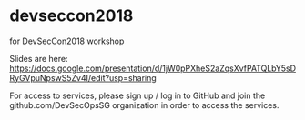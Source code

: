 # devseccon2018
for DevSecCon2018 workshop

Slides are here:
 https://docs.google.com/presentation/d/1jW0pPXheS2aZqsXvfPATQLbY5sDRyGVpuNpswS5Zv4I/edit?usp=sharing

For access to services, please sign up / log in to GitHub and join the github.com/DevSecOpsSG organization in order to access the services.

